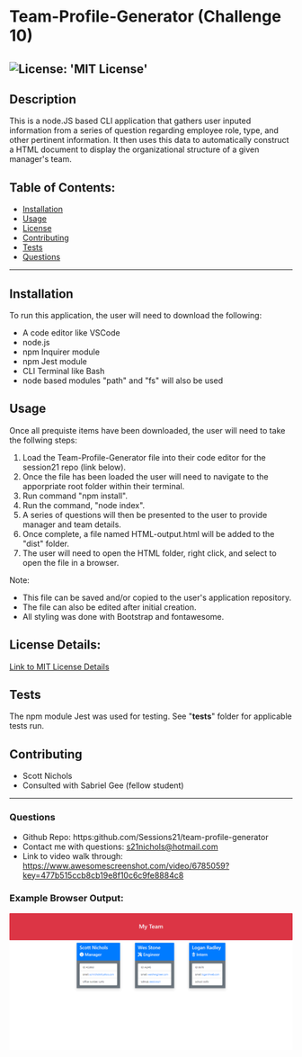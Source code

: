 # Team-Profile-Generator (Challenge 10)
 ![License: 'MIT License'](https://img.shields.io/badge/License-MIT-blue)
 -------------------------------
## Description 
  This is a node.JS based CLI application that gathers user inputed information from a series of question regarding employee role, type, and other pertinent information.  It then uses this data to automatically construct a HTML document to display the organizational structure of a given manager's team.

## Table of Contents:
  * [Installation](#installation)
  * [Usage](#usage)
  * [License](#license)
  * [Contributing](#contributing)
  * [Tests](#tests)
  * [Questions](#questions)
 --------------------------------- 
## Installation
  To run this application, the user will need to download the following:
  - A code editor like VSCode
  - node.js
  - npm Inquirer module
  - npm Jest module
  - CLI Terminal like Bash
  - node based modules "path" and "fs" will also be used

## Usage
  Once all prequiste items have been downloaded, the user will need to take the follwing steps:
  1. Load the Team-Profile-Generator file into their code editor for the session21 repo (link below).
  2. Once the file has been loaded the user will need to navigate to the apporpriate root folder within their terminal.
  3. Run command "npm install".
  4. Run the command, "node index". 
  5. A series of questions will then be presented to the user to provide manager and team details.  
  6. Once complete, a file named HTML-output.html will be added to the "dist" folder.
  7. The user will need to open the HTML folder, right click, and select to open the file in a browser.  
  
  Note:
  * This file can be saved and/or copied to the user's application repository.  
  * The file can also be edited after initial creation. 
  * All styling was done with Bootstrap and fontawesome.

## License Details:
 [Link to MIT License Details](https://choosealicense.com/licenses/mit/)

## Tests
  The npm module Jest was used for testing.  See "__tests__" folder for applicable tests run.

## Contributing
  * Scott Nichols
  * Consulted with Sabriel Gee (fellow student)

 ---------------------------------
### Questions
* Github Repo: https:github.com/Sessions21/team-profile-generator
* Contact me with questions: s21nichols@hotmail.com
* Link to video walk through: https://www.awesomescreenshot.com/video/6785059?key=477b515ccb8cb19e8f10c6c9fe8884c8

### Example Browser Output:
 
![ReadMe Output Example-1](./utils/images/my-team.jpg)
